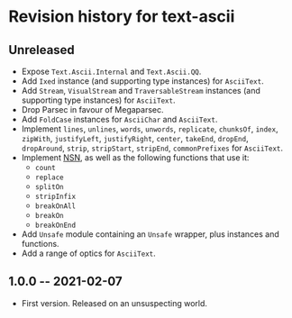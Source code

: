 # Revision history for text-ascii

## Unreleased

* Expose `Text.Ascii.Internal` and `Text.Ascii.QQ`.
* Add `Ixed` instance (and supporting type instances) for `AsciiText`.
* Add `Stream`, `VisualStream` and `TraversableStream` instances (and supporting
  type instances) for `AsciiText`.
* Drop Parsec in favour of Megaparsec.
* Add `FoldCase` instances for `AsciiChar` and `AsciiText`.
* Implement `lines`, `unlines`, `words`, `unwords`, `replicate`, `chunksOf`, 
  `index`, `zipWith`, `justifyLeft`, `justifyRight`, `center`, `takeEnd`, 
  `dropEnd`, `dropAround`, `strip`, `stripStart`, `stripEnd`, `commonPrefixes` 
  for `AsciiText`.
* Implement [NSN](https://www-igm.univ-mlv.fr/~lecroq/string/node13.html), as 
  well as the following functions that use it:
  * `count`
  * `replace`
  * `splitOn`
  * `stripInfix`
  * `breakOnAll`
  * `breakOn`
  * `breakOnEnd`
* Add `Unsafe` module containing an `Unsafe` wrapper, plus instances and
  functions.
* Add a range of optics for `AsciiText`.

## 1.0.0 -- 2021-02-07

* First version. Released on an unsuspecting world.
